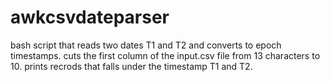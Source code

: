 # awkcsvdateparser
bash script that reads two dates T1 and T2 and converts to epoch timestamps.
cuts the first column of the input.csv file from 13 characters to 10.
prints recrods that falls under the timestamp T1 and T2.
